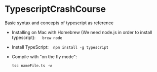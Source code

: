 # TypescriptCrashCourse
Basic syntax and concepts of typescript as reference

- Installing on Mac with Homebrew (We need node.js in order to install typescript): 
  ```
  brew node
  ```
  
- Install TypeScript: 
  ```
  npm install -g typescript
  ```
  
- Compile with "on the fly mode":
  ```
  tsc nameFile.ts -w
  ```
